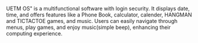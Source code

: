 UETM OS" is a multifunctional software with login security. It displays date, time, and offers features like a Phone Book, calculator, calender, HANGMAN and TICTACTOE games, and music. Users can easily navigate through menus, play games, and enjoy music(simple beep), enhancing their computing experience.